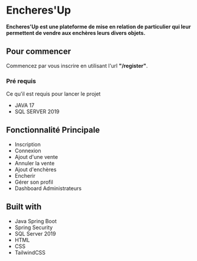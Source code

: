 
# Encheres'Up

**Encheres'Up est une plateforme de mise en relation de particulier qui leur permettent de vendre aux enchères leurs divers objets.**

## Pour commencer
Commencez par vous inscrire en utilisant l'url **"/register"**.

### Pré requis
Ce qu'il est requis pour lancer le projet
- JAVA 17
- SQL SERVER 2019


## Fonctionnalité Principale
- Inscription
- Connexion
- Ajout d'une vente
- Annuler la vente
- Ajout d'enchères
- Encherir
- Gérer son profil
- Dashboard Administrateurs


## Built with
- Java Spring Boot
- Spring Security
- SQL Server 2019
- HTML
- CSS
- TailwindCSS
